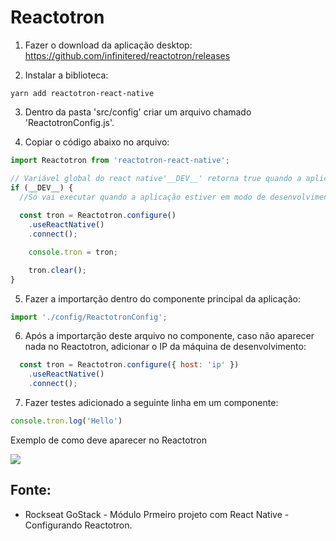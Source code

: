 # Reactotron

1. Fazer o download da aplicação desktop:
https://github.com/infinitered/reactotron/releases

2. Instalar a biblioteca:
```
yarn add reactotron-react-native
``` 

3. Dentro da pasta 'src/config' criar um arquivo chamado 'ReactotronConfig.js'.

4. Copiar o código abaixo no arquivo:
```javascript
import Reactotron from 'reactotron-react-native';

// Variável global do react native'__DEV__' retorna true quando a aplicação é emulada em modo de desenvolvimento.
if (__DEV__) {
  //Só vai executar quando a aplicação estiver em modo de desenvolvimento
  
  const tron = Reactotron.configure()
    .useReactNative()
    .connect();

    console.tron = tron;

    tron.clear();
}
```

5. Fazer a importarção dentro do componente principal da aplicação:
```javascript
import './config/ReactotronConfig';
``` 

6. Após a importarção deste arquivo no componente, caso não aparecer nada no Reactotron, adicionar o IP da máquina de desenvolvimento:
```javascript
  const tron = Reactotron.configure({ host: 'ip' })
    .useReactNative()
    .connect();
``` 

7. Fazer testes adicionado a seguinte linha em um componente:
```javascript
console.tron.log('Hello')
```
Exemplo de como deve aparecer no Reactotron

<img src="https://user-images.githubusercontent.com/54601930/78514822-c9e9f780-7789-11ea-9399-e5e4107b80d0.png">

## Fonte:
- Rockseat GoStack - Módulo Prmeiro projeto com React Native - Configurando Reactotron. 